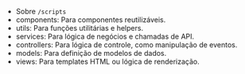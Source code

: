 - Sobre `/scripts`
- components: Para componentes reutilizáveis.
- utils: Para funções utilitárias e helpers.
- services: Para lógica de negócios e chamadas de API.
- controllers: Para lógica de controle, como manipulação de eventos.
- models: Para definição de modelos de dados.
- views: Para templates HTML ou lógica de renderização.